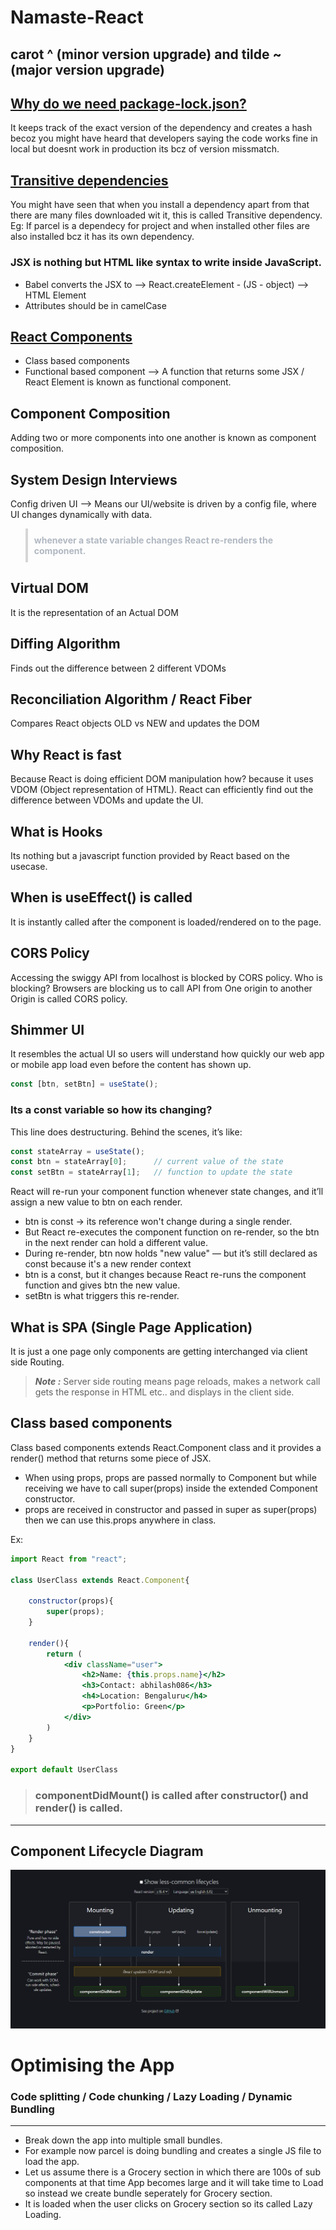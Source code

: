 # Namaste-React

## carot ^ (minor version upgrade) and tilde ~ (major version upgrade)

## **<u>Why do we need package-lock.json?</u>**
It keeps track of the exact version of the dependency and creates a hash becoz you might have heard that developers saying the code works fine in local but doesnt work in production its bcz of version missmatch.

## **<u>Transitive dependencies</u>**
 You might have seen that when you install a dependency apart from that there are many files downloaded wit it, this is called Transitive dependency. Eg: If parcel is a dependecy for project and when installed other files are also installed bcz it has its own dependency.

### JSX is nothing but HTML like syntax to write inside JavaScript.

- Babel converts the JSX to --> React.createElement - (JS - object) --> HTML Element
- Attributes should be in camelCase

## <u>React Components</u>
- Class based components
- Functional based component --> A function that returns some JSX / React Element is known as functional component.

## Component Composition
Adding two or more components into one another is known as component composition.

## System Design Interviews
Config driven UI --> Means our UI/website is driven by a config file, where UI changes dynamically with data.

<blockquote style="padding: 10px; border-left: 4px solid #cccc; color:rgb(177, 184, 194)">
  <strong>whenever a state variable changes React re-renders the component.</strong>
</blockquote>


## Virtual DOM
It is the representation of an Actual DOM

## Diffing Algorithm
Finds out the difference between 2 different VDOMs

## Reconciliation Algorithm / React Fiber
Compares React objects OLD vs NEW and updates the DOM

## Why React is fast 
Because React is doing efficient DOM manipulation how? because it uses VDOM (Object representation of HTML). React can efficiently find out the difference between VDOMs and update the UI.

## What is Hooks
Its nothing but a javascript function provided by React based on the usecase.

## When is useEffect() is called
It is instantly called after the component is loaded/rendered on to the page.

## CORS Policy
Accessing the swiggy API from localhost is blocked by CORS policy. 
Who is blocking?
Browsers are blocking us to call API from One origin to another Origin is called CORS policy.

## Shimmer UI
It resembles the actual UI so users will understand how quickly our web app or mobile app load even before the content has shown up.

```jsx
const [btn, setBtn] = useState();
```
### Its a const variable so how its changing?

This line does destructuring. Behind the scenes, it’s like:
```jsx
const stateArray = useState();
const btn = stateArray[0];      // current value of the state
const setBtn = stateArray[1];   // function to update the state
```

React will re-run your component function whenever state changes, and it’ll assign a new value to btn on each render.
- btn is const → its reference won't change during a single render.
- But React re-executes the component function on re-render, so the btn in the next render can hold a different value.
- During re-render, btn now holds "new value" — but it’s still declared as const because it's a new render context
- btn is a const, but it changes because React re-runs the component function and gives btn the new value.
- setBtn is what triggers this re-render.

## What is SPA (Single Page Application)
It is just a one page only components are getting interchanged via client side Routing.

>***Note :*** Server side routing means page reloads, makes a network call gets the response in HTML etc.. and displays in the client side.

## Class based components
Class based components extends React.Component class and it provides a render() method that returns some piece of JSX.
- When using props, props are passed normally to Component but while receiving we have to call super(props) inside the extended Component constructor.
- props are received in constructor and passed in super as super(props) then we can use this.props anywhere in class.

Ex: 
```jsx 
import React from "react";

class UserClass extends React.Component{

    constructor(props){
        super(props);
    }

    render(){
        return (
            <div className="user">
                <h2>Name: {this.props.name}</h2>
                <h3>Contact: abhilash086</h3>
                <h4>Location: Bengaluru</h4>
                <p>Portfolio: Green</p>
            </div>
        )
    }
}

export default UserClass 
```

>### componentDidMount() is called after constructor() and render() is called.
---

## Component Lifecycle Diagram

![alt text](image.png)


<h1>Optimising the App</h1>

### Code splitting / Code chunking / Lazy Loading / Dynamic Bundling
---
- Break down the app into multiple small bundles.
- For example now parcel is doing bundling and creates a single JS file to load the app.
- Let us assume there is a Grocery section in which there are 100s of sub components at that time App becomes large and it will take time to Load so instead we create bundle seperately for Grocery section.
- It is loaded when the user clicks on Grocery section so its called Lazy Loading.


